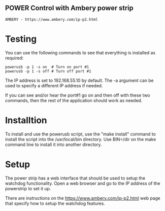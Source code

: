 ## POWER Control with Ambery power strip

	AMBERY - https://www.ambery.com/ip-p2.html

# Testing
You can use the following commands to see that everything is installed as required:

	powerusb -p 1 -s on  # Turn on port #1
	powerusb -p 1 -s off # Turn off port #1

The IP address is set to 192.168.55.10 by default.  The -a argument can be used to specify a different IP address if needed.

If you can see and/or hear the port#1 go on and then off with these two commands, then the rest of the application should work as needed.

# Installtion
To install and use the powerusb script, use the "make install" command to install the script into the /usr/local/bin directory.  Use BIN=/dir on the make command line to install it into 
another directory.

# Setup
The power strip has a web interface that should be used to setup the watchdog functionality.  Open a web browser and go to the IP address of the powerstrip to set it up.

There are instructions on the https://www.ambery.com/ip-p2.html web page that specify how to setup the watchdog features.
